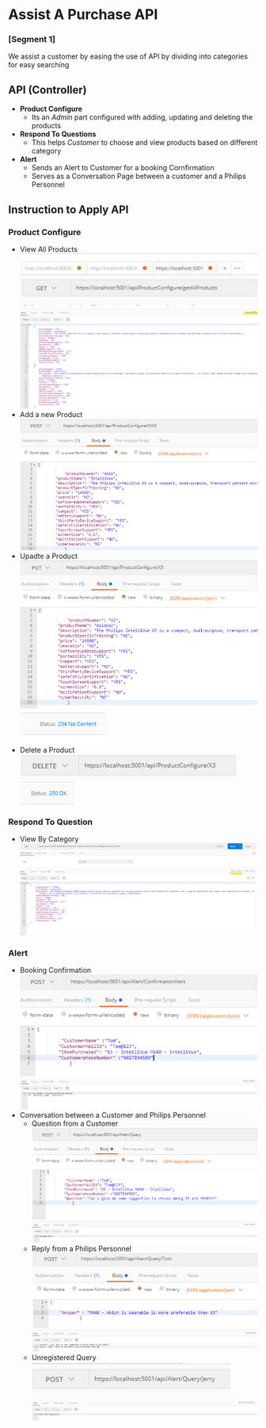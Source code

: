 # Assist A Purchase API
### [Segment 1]
   We assist a customer by easing the use of API by dividing into categories for easy searching
## API (Controller)

  - **Product Configure**
     - Its an *Admin* part configured with adding, updating and deleting the products
  - **Respond To Questions**
     - This helps *Customer* to choose and view products based on different category  
  - **Alert**
    - Sends an Alert to Customer for a booking Cornfirmation
    - Serves as a Conversation Page between a customer and a Philips Personnel

## Instruction to Apply API
  ### Product Configure
  -  View All Products
     ![image](/images/Get_allproducts.png)
     ![image](/images/Get_allProducts_output.png)
 -  Add a new Product
     ![image](/images/Post_getAllProducts.png)
 -  Upadte a Product
     ![image](/images/Put_getAllProd.png)
     ![image](/images/put_getallProdOutput.png)
- Delete a Product
    ![image](/images/delete_allprod.png)
    ![image](/images/delete_output.png)

 ### Respond To Question
- View By Category
    ![image](/images/Category.png) 
 ### Alert
- Booking Confirmation
   ![image](/images/Confirmation_In.png) 
   ![image](/images/Confirmation_Out.png) 
- Conversation between a Customer and Philips Personnel
  - Question from a Customer
   ![image](/images/Question_In.png) 
   ![image](/images/Question_Out.png) 
  - Reply from a Philips Personnel
   ![image](/images/Answer_In.png) 
   ![image](/images/Answer_Out.png) 
  - Unregistered Query
    ![image](/images/Invalid_In.png) 
    ![image](/images/Invalid_Out.png) 